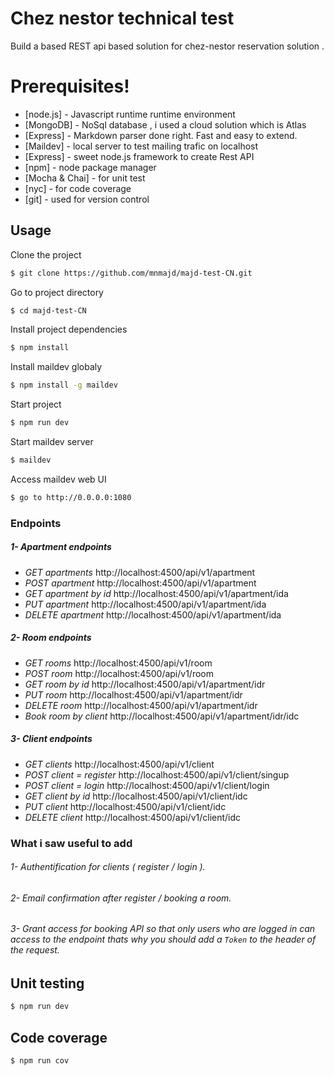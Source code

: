 # Chez nestor technical test



Build a based  REST api based solution for chez-nestor reservation solution .

 

# Prerequisites!


* [node.js] - Javascript runtime runtime environment
* [MongoDB] - NoSql database , i used a cloud solution which is Atlas
* [Express] - Markdown parser done right. Fast and easy to extend.
* [Maildev] - local server to test mailing trafic on localhost
* [Express] - sweet node.js framework to create  Rest API
* [npm] - node package manager
* [Mocha & Chai] - for unit test
*  [nyc] - for code coverage
*  [git] - used for version control


## Usage


Clone the project 
```sh
$ git clone https://github.com/mnmajd/majd-test-CN.git
```
Go to  project  directory 
```sh
$ cd majd-test-CN
```
Install project  dependencies
```sh
$ npm install
```
Install maildev  globaly
```sh
$ npm install -g maildev
```
Start project
```sh
$ npm run dev 
```
Start maildev server
```sh
$ maildev
```
Access maildev web UI 
```sh
$ go to http://0.0.0.0:1080
```

### Endpoints
##### 1- Apartment endpoints

 - *GET apartments*  http://localhost:4500/api/v1/apartment 
 -  *POST apartment* http://localhost:4500/api/v1/apartment
 - *GET apartment by id* http://localhost:4500/api/v1/apartment/ida
 - *PUT apartment*  http://localhost:4500/api/v1/apartment/ida
 - *DELETE apartment* http://localhost:4500/api/v1/apartment/ida
##### 2- Room endpoints

 - *GET rooms*  http://localhost:4500/api/v1/room 
 -  *POST room* http://localhost:4500/api/v1/room
 - *GET room by id* http://localhost:4500/api/v1/apartment/idr
 - *PUT room*  http://localhost:4500/api/v1/apartment/idr
 - *DELETE room* http://localhost:4500/api/v1/apartment/idr
 - *Book room by client* http://localhost:4500/api/v1/apartment/idr/idc
##### 3- Client endpoints

 - *GET clients*  http://localhost:4500/api/v1/client 
 -  *POST client = register* http://localhost:4500/api/v1/client/singup
 -  *POST client = login* http://localhost:4500/api/v1/client/login
 - *GET client by id* http://localhost:4500/api/v1/client/idc
 - *PUT client*  http://localhost:4500/api/v1/client/idc
 - *DELETE client* http://localhost:4500/api/v1/client/idc

### What i saw useful to add 
###### 1- Authentification for clients ( register / login ).
###### 2- Email confirmation after register / booking a room.
###### 3- Grant access for booking API so that only users who are logged in can access to the endpoint thats why you should add a `Token` to the header of the request. 
## Unit testing
```sh
$ npm run dev 
```
## Code coverage
```sh
$ npm run cov
```